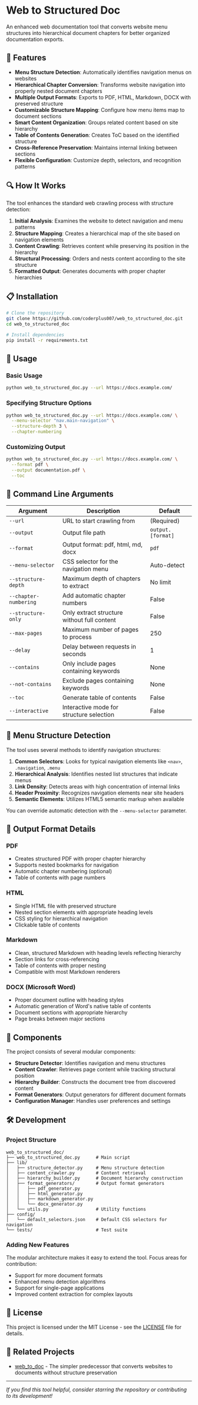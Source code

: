 # Web to Structured Doc

An enhanced web documentation tool that converts website menu structures into hierarchical document chapters for better organized documentation exports.

## 🌟 Features

- **Menu Structure Detection**: Automatically identifies navigation menus on websites
- **Hierarchical Chapter Conversion**: Transforms website navigation into properly nested document chapters
- **Multiple Output Formats**: Exports to PDF, HTML, Markdown, DOCX with preserved structure
- **Customizable Structure Mapping**: Configure how menu items map to document sections
- **Smart Content Organization**: Groups related content based on site hierarchy
- **Table of Contents Generation**: Creates ToC based on the identified structure
- **Cross-Reference Preservation**: Maintains internal linking between sections
- **Flexible Configuration**: Customize depth, selectors, and recognition patterns

## 🔍 How It Works

The tool enhances the standard web crawling process with structure detection:

1. **Initial Analysis**: Examines the website to detect navigation and menu patterns
2. **Structure Mapping**: Creates a hierarchical map of the site based on navigation elements
3. **Content Crawling**: Retrieves content while preserving its position in the hierarchy
4. **Structural Processing**: Orders and nests content according to the site structure
5. **Formatted Output**: Generates documents with proper chapter hierarchies

## 📋 Installation

```bash
# Clone the repository
git clone https://github.com/coderplus007/web_to_structured_doc.git
cd web_to_structured_doc

# Install dependencies
pip install -r requirements.txt
```

## 🚀 Usage

### Basic Usage

```bash
python web_to_structured_doc.py --url https://docs.example.com/
```

### Specifying Structure Options

```bash
python web_to_structured_doc.py --url https://docs.example.com/ \
  --menu-selector "nav.main-navigation" \
  --structure-depth 3 \
  --chapter-numbering
```

### Customizing Output

```bash
python web_to_structured_doc.py --url https://docs.example.com/ \
  --format pdf \
  --output documentation.pdf \
  --toc
```

## 📝 Command Line Arguments

| Argument | Description | Default |
|----------|-------------|---------|
| `--url` | URL to start crawling from | (Required) |
| `--output` | Output file path | `output.[format]` |
| `--format` | Output format: pdf, html, md, docx | `pdf` |
| `--menu-selector` | CSS selector for the navigation menu | Auto-detect |
| `--structure-depth` | Maximum depth of chapters to extract | No limit |
| `--chapter-numbering` | Add automatic chapter numbers | False |
| `--structure-only` | Only extract structure without full content | False |
| `--max-pages` | Maximum number of pages to process | 250 |
| `--delay` | Delay between requests in seconds | 1 |
| `--contains` | Only include pages containing keywords | None |
| `--not-contains` | Exclude pages containing keywords | None |
| `--toc` | Generate table of contents | False |
| `--interactive` | Interactive mode for structure selection | False |

## 🔎 Menu Structure Detection

The tool uses several methods to identify navigation structures:

1. **Common Selectors**: Looks for typical navigation elements like `<nav>`, `.navigation`, `.menu`
2. **Hierarchical Analysis**: Identifies nested list structures that indicate menus
3. **Link Density**: Detects areas with high concentration of internal links
4. **Header Proximity**: Recognizes navigation elements near site headers
5. **Semantic Elements**: Utilizes HTML5 semantic markup when available

You can override automatic detection with the `--menu-selector` parameter.

## 📑 Output Format Details

### PDF

- Creates structured PDF with proper chapter hierarchy
- Supports nested bookmarks for navigation
- Automatic chapter numbering (optional)
- Table of contents with page numbers

### HTML

- Single HTML file with preserved structure
- Nested section elements with appropriate heading levels
- CSS styling for hierarchical navigation
- Clickable table of contents

### Markdown

- Clean, structured Markdown with heading levels reflecting hierarchy
- Section links for cross-referencing
- Table of contents with proper nesting
- Compatible with most Markdown renderers

### DOCX (Microsoft Word)

- Proper document outline with heading styles
- Automatic generation of Word's native table of contents
- Document sections with appropriate hierarchy
- Page breaks between major sections

## 🧩 Components

The project consists of several modular components:

- **Structure Detector**: Identifies navigation and menu structures
- **Content Crawler**: Retrieves page content while tracking structural position
- **Hierarchy Builder**: Constructs the document tree from discovered content
- **Format Generators**: Output generators for different document formats
- **Configuration Manager**: Handles user preferences and settings

## 🛠️ Development

### Project Structure

```
web_to_structured_doc/
├── web_to_structured_doc.py      # Main script
├── lib/
│   ├── structure_detector.py     # Menu structure detection
│   ├── content_crawler.py        # Content retrieval
│   ├── hierarchy_builder.py      # Document hierarchy construction
│   ├── format_generators/        # Output format generators
│   │   ├── pdf_generator.py
│   │   ├── html_generator.py
│   │   ├── markdown_generator.py
│   │   └── docx_generator.py
│   └── utils.py                  # Utility functions
├── config/
│   └── default_selectors.json    # Default CSS selectors for navigation
└── tests/                        # Test suite
```

### Adding New Features

The modular architecture makes it easy to extend the tool. Focus areas for contribution:

- Support for more document formats
- Enhanced menu detection algorithms
- Support for single-page applications
- Improved content extraction for complex layouts

## 📜 License

This project is licensed under the MIT License - see the [LICENSE](LICENSE) file for details.

## 🔗 Related Projects

- [web_to_doc](https://github.com/coderplus007/website_documentation) - The simpler predecessor that converts websites to documents without structure preservation

---

*If you find this tool helpful, consider starring the repository or contributing to its development!*
